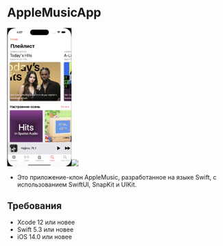 # AppleMusicApp

<img src="/screenshot1.png" width="150"><img src="/screensho2.png" width="150">

- Это приложение-клон AppleMusic, разработанное на языке Swift, с использованием SwiftUI, SnapKit и UIKit.

## Требования

- Xcode 12 или новее
- Swift 5.3 или новее
- iOS 14.0 или новее
